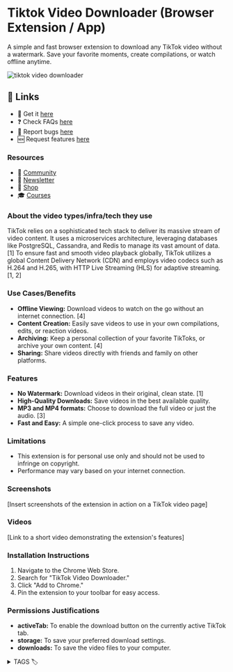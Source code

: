 # Tiktok Video Downloader (Browser Extension / App)

A simple and fast browser extension to download any TikTok video without a watermark. Save your favorite moments, create compilations, or watch offline anytime.

![tiktok video downloader](https://github.com/user-attachments/assets/b8d6ee7b-ef1e-4478-819e-0922ee771acc)

## 🔗 Links

- 🎁 Get it [here](https://serp.ly/tiktok-video-downloader)
- ❓ Check FAQs [here](https://github.com/orgs/serpapps/discussions/categories/faq)
- 🐛 Report bugs [here](https://github.com/serpapps/skool-downloader/issues)
- 🆕 Request features [here](https://github.com/serpapps/skool-downloader/issues)

### Resources

- 💬 [Community](https://serp.ly/@serp/community)
- 💌 [Newsletter](https://serp.ly/@serp/email)
- 🛒 [Shop](https://serp.ly/@serp/store)
- 🎓 [Courses](https://serp.ly/@serp/courses)

### About the video types/infra/tech they use

TikTok relies on a sophisticated tech stack to deliver its massive stream of video content. It uses a microservices architecture, leveraging databases like PostgreSQL, Cassandra, and Redis to manage its vast amount of data. [1] To ensure fast and smooth video playback globally, TikTok utilizes a global Content Delivery Network (CDN) and employs video codecs such as H.264 and H.265, with HTTP Live Streaming (HLS) for adaptive streaming. [1, 2]

### Use Cases/Benefits

*   **Offline Viewing:** Download videos to watch on the go without an internet connection. [4]
*   **Content Creation:** Easily save videos to use in your own compilations, edits, or reaction videos.
*   **Archiving:** Keep a personal collection of your favorite TikToks, or archive your own content. [4]
*   **Sharing:** Share videos directly with friends and family on other platforms.

### Features

*   **No Watermark:** Download videos in their original, clean state. [1]
*   **High-Quality Downloads:** Save videos in the best available quality.
*   **MP3 and MP4 formats:** Choose to download the full video or just the audio. [3]
*   **Fast and Easy:** A simple one-click process to save any video.

### Limitations

*   This extension is for personal use only and should not be used to infringe on copyright.
*   Performance may vary based on your internet connection.

### Screenshots

[Insert screenshots of the extension in action on a TikTok video page]

### Videos

[Link to a short video demonstrating the extension's features]

### Installation Instructions

1.  Navigate to the Chrome Web Store.
2.  Search for "TikTok Video Downloader."
3.  Click "Add to Chrome."
4.  Pin the extension to your toolbar for easy access.

### Permissions Justifications

*   **activeTab:** To enable the download button on the currently active TikTok tab.
*   **storage:** To save your preferred download settings.
*   **downloads:** To save the video files to your computer.


<details>
  <summary> TAGS 🏷️ </summary>

how to download all your tiktok videos at once
how to download saved tiktok videos
how to download tiktok audio
how to download tiktok on android phone
how to download tiktok profile picture
how to download tiktok sounds
how to download tiktok video from link
how to download tiktok videos
how to download tiktok videos on pc
how to download tiktok videos without watermark
how to use vpn to download tiktok
tiktok audio downloader
tiktok downloader
tiktok downloader extension
tiktok downloader hd
tiktok downloader mp3
tiktok downloader no watermark
tiktok downloader online
tiktok link downloader
tiktok live downloader
tiktok pfp downloader
tiktok photo downloader
tiktok profile picture downloader
tiktok slideshow downloader
tiktok story downloader
tiktok video downloader

</details>
